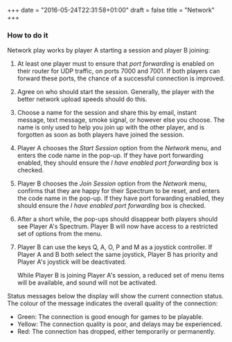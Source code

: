 +++
date = "2016-05-24T22:31:58+01:00"
draft = false
title = "Network"
+++

### How to do it

Network play works by player A starting a session and player B joining:

1. At least one player must to ensure that *port forwarding* is enabled on their router for UDP traffic, on ports 7000
   and 7001. If both players can forward these ports, the chance of a successful connection is improved.

2. Agree on who should start the session. Generally, the player with the better network upload speeds should do this.

3. Choose a name for the session and share this by email, instant message, text message, smoke signal, or however else
   you choose. The name is only used to help you join up with the other player, and is forgotten as soon as both players
   have joined the session.

4. Player A chooses the *Start Session* option from the *Network* menu, and enters the code name in the pop-up. If
   they have port forwarding enabled, they should ensure the *I have enabled port forwarding* box is checked.
   
5. Player B chooses the *Join Session* option from the *Network* menu, confirms that they are happy for their Spectrum
   to be reset, and enters the code name in the pop-up. If they have port forwarding enabled, they should ensure the
   *I have enabled port forwarding* box is checked. 

6. After a short while, the pop-ups should disappear both players should see Player A's Spectrum. Player B will now
   have access to a restricted set of options from the menu.

7. Player B can use the keys Q, A, O, P and M as a joystick controller. If Player A and B both select the same joystick,
   Player B has priority and Player A's joystick will be deactivated.
   
   While Player B is joining Player A's session, a reduced set of menu items will be available, and sound will not be
   activated.

Status messages below the display will show the current connection status. The colour of the message indicates the
overall quality of the connection:

* Green: The connection is good enough for games to be playable.
* Yellow: The connection quality is poor, and delays may be experienced.
* Red: The connection has dropped, either temporarily or permanently.

